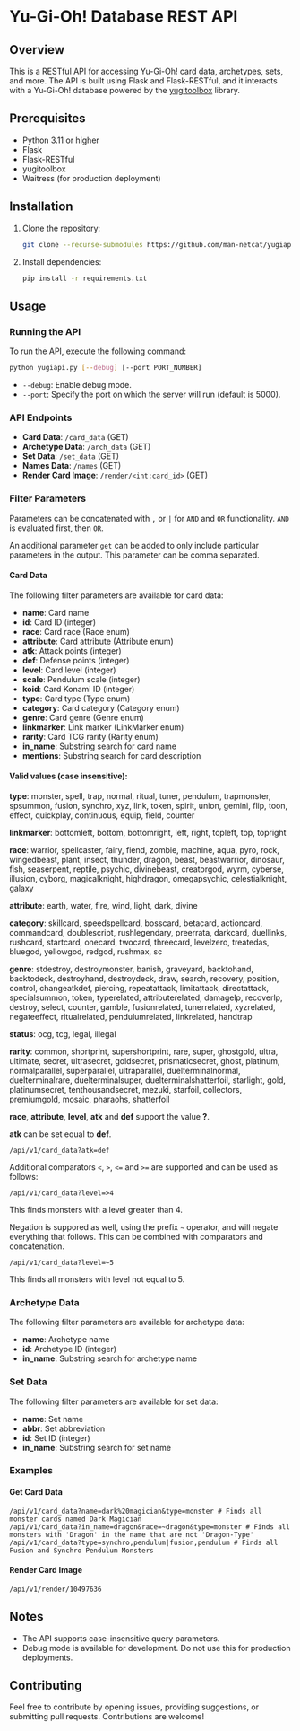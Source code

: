 # Yu-Gi-Oh! Database REST API

## Overview

This is a RESTful API for accessing Yu-Gi-Oh! card data, archetypes, sets, and more. The API is built using Flask and Flask-RESTful, and it interacts with a Yu-Gi-Oh! database powered by the [yugitoolbox](https://github.com/man-netcat/yugitoolbox) library.

## Prerequisites

- Python 3.11 or higher
- Flask
- Flask-RESTful
- yugitoolbox
- Waitress (for production deployment)

## Installation

1. Clone the repository:

    ```bash
    git clone --recurse-submodules https://github.com/man-netcat/yugiapi.git
    ```

2. Install dependencies:

    ```bash
    pip install -r requirements.txt
    ```

## Usage

### Running the API

To run the API, execute the following command:

```bash
python yugiapi.py [--debug] [--port PORT_NUMBER]
```

- `--debug`: Enable debug mode.
- `--port`: Specify the port on which the server will run (default is 5000).

### API Endpoints

- **Card Data**: `/card_data` (GET)
- **Archetype Data**: `/arch_data` (GET)
- **Set Data**: `/set_data` (GET)
- **Names Data**: `/names` (GET)
- **Render Card Image**: `/render/<int:card_id>` (GET)

### Filter Parameters
Parameters can be concatenated with `,` or `|` for `AND` and `OR` functionality. `AND` is evaluated first, then `OR`.

An additional parameter `get` can be added to only include particular parameters in the output. This parameter can be comma separated.

#### Card Data
The following filter parameters are available for card data:

- **name**: Card name
- **id**: Card ID (integer)
- **race**: Card race (Race enum)
- **attribute**: Card attribute (Attribute enum)
- **atk**: Attack points (integer)
- **def**: Defense points (integer)
- **level**: Card level (integer)
- **scale**: Pendulum scale (integer)
- **koid**: Card Konami ID (integer)
- **type**: Card type (Type enum)
- **category**: Card category (Category enum)
- **genre**: Card genre (Genre enum)
- **linkmarker**: Link marker (LinkMarker enum)
- **rarity**: Card TCG rarity (Rarity enum)
- **in_name**: Substring search for card name
- **mentions**: Substring search for card description

#### Valid values (case insensitive):
    
**type**:
    monster, spell, trap, normal, ritual, tuner, pendulum, trapmonster, spsummon, fusion, synchro, xyz, link, token, spirit, union, gemini, flip, toon, effect, quickplay, continuous, equip, field, counter


**linkmarker**:
    bottomleft, bottom, bottomright, left, right, topleft, top, topright


**race**:
    warrior, spellcaster, fairy, fiend, zombie, machine, aqua, pyro, rock, wingedbeast, plant, insect, thunder, dragon, beast, beastwarrior, dinosaur, fish, seaserpent, reptile, psychic, divinebeast, creatorgod, wyrm, cyberse, illusion, cyborg, magicalknight, highdragon, omegapsychic, celestialknight, galaxy


**attribute**:
    earth, water, fire, wind, light, dark, divine


**category**:
    skillcard, speedspellcard, bosscard, betacard, actioncard, commandcard, doublescript, rushlegendary, preerrata, darkcard, duellinks, rushcard, startcard, onecard, twocard, threecard, levelzero, treatedas, bluegod, yellowgod, redgod, rushmax, sc


**genre**:
    stdestroy, destroymonster, banish, graveyard, backtohand, backtodeck, destroyhand, destroydeck, draw, search, recovery, position, control, changeatkdef, piercing, repeatattack, limitattack, directattack, specialsummon, token, typerelated, attributerelated, damagelp, recoverlp, destroy, select, counter, gamble, fusionrelated, tunerrelated, xyzrelated, negateeffect, ritualrelated, pendulumrelated, linkrelated, handtrap


**status**:
    ocg, tcg, legal, illegal


**rarity**:
    common, shortprint, supershortprint, rare, super, ghostgold, ultra, ultimate, secret, ultrasecret, goldsecret, prismaticsecret, ghost, platinum, normalparallel, superparallel, ultraparallel, duelterminalnormal, duelterminalrare, duelterminalsuper, duelterminalshatterfoil, starlight, gold, platinumsecret, tenthousandsecret, mezuki, starfoil, collectors, premiumgold, mosaic, pharaohs, shatterfoil

**race**, **attribute**, **level**, **atk** and **def** support the value **?**. 

**atk** can be set equal to **def**. 

```
/api/v1/card_data?atk=def
```

Additional comparators `<`, `>`, `<=` and `>=` are supported and can be used as follows:

```
/api/v1/card_data?level=>4
```

This finds monsters with a level greater than 4.

Negation is suppored as well, using the prefix `~` operator, and will negate everything that follows. This can be combined with comparators and concatenation.

```
/api/v1/card_data?level=~5
```

This finds all monsters with level not equal to 5.

### Archetype Data
The following filter parameters are available for archetype data:

- **name**: Archetype name
- **id**: Archetype ID (integer)
- **in_name**: Substring search for archetype name

### Set Data
The following filter parameters are available for set data:

- **name**: Set name
- **abbr**: Set abbreviation
- **id**: Set ID (integer)
- **in_name**: Substring search for set name

### Examples

#### Get Card Data

```
/api/v1/card_data?name=dark%20magician&type=monster # Finds all monster cards named Dark Magician
/api/v1/card_data?in_name=dragon&race=~dragon&type=monster # Finds all monsters with 'Dragon' in the name that are not 'Dragon-Type'
/api/v1/card_data?type=synchro,pendulum|fusion,pendulum # Finds all Fusion and Synchro Pendulum Monsters
```

#### Render Card Image

```
/api/v1/render/10497636
```

## Notes

- The API supports case-insensitive query parameters.
- Debug mode is available for development. Do not use this for production deployments.

## Contributing

Feel free to contribute by opening issues, providing suggestions, or submitting pull requests. Contributions are welcome!
